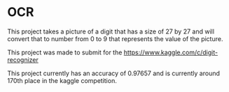 OCR
=============

This project takes a picture of a digit that has a size of 27 by 27 and will convert that to number from 0 to 9 that represents the value of the picture.

This project was made to submit for the https://www.kaggle.com/c/digit-recognizer 

This project currently has an accuracy of 0.97657 and is currently around 170th place in the kaggle competition. 




  
  

